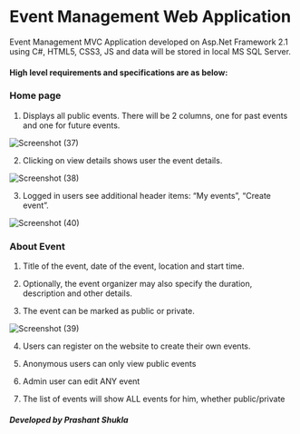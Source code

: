# Event Management Web Application

Event Management MVC Application developed on Asp.Net Framework 2.1 using C#, HTML5, CSS3, JS and data will be stored in local MS SQL Server.

#### High level requirements and specifications are as below:

### Home page 
1)	Displays all public events. There will be 2 columns, one for past events and one for future events. 

![Screenshot (37)](https://user-images.githubusercontent.com/53581128/108478727-dfd9ab80-72ba-11eb-9bf7-ce97c6794b7c.png)

2)	Clicking on view details shows user the event details.

![Screenshot (38)](https://user-images.githubusercontent.com/53581128/108478992-2e874580-72bb-11eb-87cc-1bc702b991f1.png)

3)	Logged in users see additional header items: “My events”, “Create event”.

![Screenshot (40)](https://user-images.githubusercontent.com/53581128/108479058-4363d900-72bb-11eb-8351-d472ccfe6449.png)

### About Event
1) Title of the event, date of the event, location and start time. 

2) Optionally, the event organizer may also specify the duration, description and other details.

3) The event can be marked as public or private.

![Screenshot (39)](https://user-images.githubusercontent.com/53581128/108479032-3941da80-72bb-11eb-9dc5-06e36211ed6c.png)

4) Users can register on the website to create their own events. 

5) Anonymous users can only view public events

6) Admin user can edit ANY event

7) The list of events will show ALL events for him, whether public/private

##### Developed by Prashant Shukla
